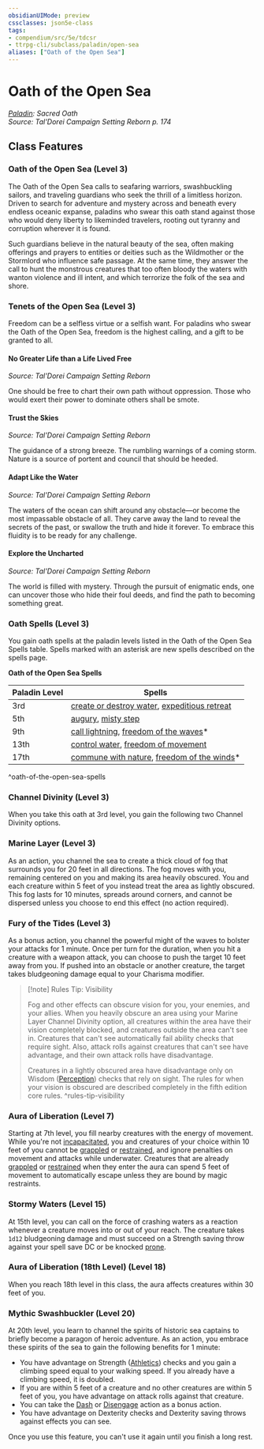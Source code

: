 ```yaml
---
obsidianUIMode: preview
cssclasses: json5e-class
tags:
- compendium/src/5e/tdcsr
- ttrpg-cli/subclass/paladin/open-sea
aliases: ["Oath of the Open Sea"]
---
```

# Oath of the Open Sea
*[Paladin](paladin.md): Sacred Oath*  
*Source: Tal'Dorei Campaign Setting Reborn p. 174*  


## Class Features

### Oath of the Open Sea (Level 3)

The Oath of the Open Sea calls to seafaring warriors, swashbuckling sailors, and traveling guardians who seek the thrill of a limitless horizon. Driven to search for adventure and mystery across and beneath every endless oceanic expanse, paladins who swear this oath stand against those who would deny liberty to likeminded travelers, rooting out tyranny and corruption wherever it is found.

Such guardians believe in the natural beauty of the sea, often making offerings and prayers to entities or deities such as the Wildmother or the Stormlord who influence safe passage. At the same time, they answer the call to hunt the monstrous creatures that too often bloody the waters with wanton violence and ill intent, and which terrorize the folk of the sea and shore.

### Tenets of the Open Sea (Level 3)

Freedom can be a selfless virtue or a selfish want. For paladins who swear the Oath of the Open Sea, freedom is the highest calling, and a gift to be granted to all.

#### No Greater Life than a Life Lived Free
_Source: Tal'Dorei Campaign Setting Reborn_

One should be free to chart their own path without oppression. Those who would exert their power to dominate others shall be smote.

#### Trust the Skies
_Source: Tal'Dorei Campaign Setting Reborn_

The guidance of a strong breeze. The rumbling warnings of a coming storm. Nature is a source of portent and council that should be heeded.

#### Adapt Like the Water
_Source: Tal'Dorei Campaign Setting Reborn_

The waters of the ocean can shift around any obstacle—or become the most impassable obstacle of all. They carve away the land to reveal the secrets of the past, or swallow the truth and hide it forever. To embrace this fluidity is to be ready for any challenge.

#### Explore the Uncharted
_Source: Tal'Dorei Campaign Setting Reborn_

The world is filled with mystery. Through the pursuit of enigmatic ends, one can uncover those who hide their foul deeds, and find the path to becoming something great.

### Oath Spells (Level 3)

You gain oath spells at the paladin levels listed in the Oath of the Open Sea Spells table. Spells marked with an asterisk are new spells described on the spells page.

**Oath of the Open Sea Spells**

| Paladin Level | Spells |
|---------------|--------|
| 3rd | [create or destroy water](/3-Mechanics/CLI/spells/create-or-destroy-water.md), [expeditious retreat](/3-Mechanics/CLI/spells/expeditious-retreat.md) |
| 5th | [augury](/3-Mechanics/CLI/spells/augury.md), [misty step](/3-Mechanics/CLI/spells/misty-step.md) |
| 9th | [call lightning](/3-Mechanics/CLI/spells/call-lightning.md), [freedom of the waves](/3-Mechanics/CLI/spells/freedom-of-the-waves-tdcsr.md)* |
| 13th | [control water](/3-Mechanics/CLI/spells/control-water.md), [freedom of movement](/3-Mechanics/CLI/spells/freedom-of-movement.md) |
| 17th | [commune with nature](/3-Mechanics/CLI/spells/commune-with-nature.md), [freedom of the winds](/3-Mechanics/CLI/spells/freedom-of-the-winds-tdcsr.md)* |
^oath-of-the-open-sea-spells

### Channel Divinity (Level 3)

When you take this oath at 3rd level, you gain the following two Channel Divinity options.

### Marine Layer (Level 3)

As an action, you channel the sea to create a thick cloud of fog that surrounds you for 20 feet in all directions. The fog moves with you, remaining centered on you and making its area heavily obscured. You and each creature within 5 feet of you instead treat the area as lightly obscured. This fog lasts for 10 minutes, spreads around corners, and cannot be dispersed unless you choose to end this effect (no action required).

### Fury of the Tides (Level 3)

As a bonus action, you channel the powerful might of the waves to bolster your attacks for 1 minute. Once per turn for the duration, when you hit a creature with a weapon attack, you can choose to push the target 10 feet away from you. If pushed into an obstacle or another creature, the target takes bludgeoning damage equal to your Charisma modifier.

> [!note] Rules Tip: Visibility
> 
> Fog and other effects can obscure vision for you, your enemies, and your allies. When you heavily obscure an area using your Marine Layer Channel Divinity option, all creatures within the area have their vision completely blocked, and creatures outside the area can't see in. Creatures that can't see automatically fail ability checks that require sight. Also, attack rolls against creatures that can't see have advantage, and their own attack rolls have disadvantage.
> 
> Creatures in a lightly obscured area have disadvantage only on Wisdom ([Perception](/3-Mechanics/CLI/rules/skills.md#Perception)) checks that rely on sight. The rules for when your vision is obscured are described completely in the fifth edition core rules.
^rules-tip-visibility

### Aura of Liberation (Level 7)

Starting at 7th level, you fill nearby creatures with the energy of movement. While you're not [incapacitated](/3-Mechanics/CLI/rules/conditions.md#incapacitated), you and creatures of your choice within 10 feet of you cannot be [grappled](/3-Mechanics/CLI/rules/conditions.md#grappled) or [restrained](/3-Mechanics/CLI/rules/conditions.md#restrained), and ignore penalties on movement and attacks while underwater. Creatures that are already [grappled](/3-Mechanics/CLI/rules/conditions.md#grappled) or [restrained](/3-Mechanics/CLI/rules/conditions.md#restrained) when they enter the aura can spend 5 feet of movement to automatically escape unless they are bound by magic restraints.

### Stormy Waters (Level 15)

At 15th level, you can call on the force of crashing waters as a reaction whenever a creature moves into or out of your reach. The creature takes `1d12` bludgeoning damage and must succeed on a Strength saving throw against your spell save DC or be knocked [prone](/3-Mechanics/CLI/rules/conditions.md#prone).

### Aura of Liberation (18th Level) (Level 18)

When you reach 18th level in this class, the aura affects creatures within 30 feet of you.

### Mythic Swashbuckler (Level 20)

At 20th level, you learn to channel the spirits of historic sea captains to briefly become a paragon of heroic adventure. As an action, you embrace these spirits of the sea to gain the following benefits for 1 minute:

- You have advantage on Strength ([Athletics](/3-Mechanics/CLI/rules/skills.md#Athletics)) checks and you gain a climbing speed equal to your walking speed. If you already have a climbing speed, it is doubled.  
- If you are within 5 feet of a creature and no other creatures are within 5 feet of you, you have advantage on attack rolls against that creature.  
- You can take the [Dash](/3-Mechanics/CLI/rules/actions.md#Dash) or [Disengage](/3-Mechanics/CLI/rules/actions.md#Disengage) action as a bonus action.  
- You have advantage on Dexterity checks and Dexterity saving throws against effects you can see.  

Once you use this feature, you can't use it again until you finish a long rest.